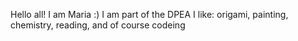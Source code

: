 Hello all! I am Maria :)
I am part of the DPEA
I like: origami, painting, chemistry, reading, and of course codeing
